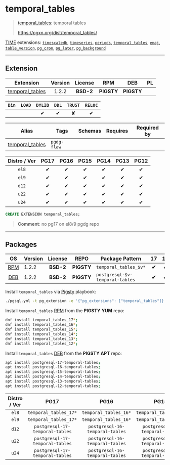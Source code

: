 # temporal_tables


> [temporal_tables](https://pgxn.org/dist/temporal_tables/): temporal tables
>
> https://pgxn.org/dist/temporal_tables/





[TIME](/time) extensions: [`timescaledb`](/timescaledb), [`timeseries`](/timeseries), [`periods`](/periods), [`temporal_tables`](/temporal_tables), [`emaj`](/emaj), [`table_version`](/table_version), [`pg_cron`](/pg_cron), [`pg_later`](/pg_later), [`pg_background`](/pg_background)


-------
## Extension


| Extension | Version | License | RPM | DEB | PL |
|-----------|:-------:|:-------:|:---:|:---:|:--:|
| [temporal_tables](https://pgxn.org/dist/temporal_tables/) | 1.2.2 | **<span class="tcblue">BSD-2</span>** | **<span class="tcwarn">PIGSTY</span>** | **<span class="tcwarn">PIGSTY</span>** |  |



| `Bin` | `LOAD` | `DYLIB` | `DDL` | `TRUST` | `RELOC` |
|:-----:|:------:|:-------:|:-----:|:-------:|:-------:|
|  |  | <span class="tcblue">✔</span> | <span class="tcblue">✔</span> | <span class="tcwarn">✘</span> | <span class="tcblue">✔</span> |



| Alias | Tags | Schemas | Requires | Required by |
|-------|------|---------|----------|-------------|
| [temporal_tables](/temporal_tables) | `pgdg-flaw` |  |  |  |



| Distro / Ver | PG17 | PG16 | PG15 | PG14 | PG13 | PG12 |
|:------------:|:----:|:----:|:----:|:----:|:----:|:----:|
| `el8` | <span class="tcblue">✔</span> | <span class="tcblue">✔</span> | <span class="tcblue">✔</span> | <span class="tcblue">✔</span> | <span class="tcblue">✔</span> | <span class="tcblue">✔</span> |
| `el9` | <span class="tcblue">✔</span> | <span class="tcblue">✔</span> | <span class="tcblue">✔</span> | <span class="tcblue">✔</span> | <span class="tcblue">✔</span> | <span class="tcblue">✔</span> |
| `d12` | <span class="tcblue">✔</span> | <span class="tcblue">✔</span> | <span class="tcblue">✔</span> | <span class="tcblue">✔</span> | <span class="tcblue">✔</span> | <span class="tcblue">✔</span> |
| `u22` | <span class="tcblue">✔</span> | <span class="tcblue">✔</span> | <span class="tcblue">✔</span> | <span class="tcblue">✔</span> | <span class="tcblue">✔</span> | <span class="tcblue">✔</span> |
| `u24` | <span class="tcblue">✔</span> | <span class="tcblue">✔</span> | <span class="tcblue">✔</span> | <span class="tcblue">✔</span> | <span class="tcblue">✔</span> | <span class="tcblue">✔</span> |





```sql
CREATE EXTENSION temporal_tables;
```
> **Comment**: no pg17 on el8/9 pgdg repo
-----------


## Packages


| OS | Version | License | REPO | Package Pattern | 17 | 16 | 15 | 14 | 13 | 12 | Dependency |
|:--:|---------|:-------:|:----:|-----------------|:--:|:--:|:--:|:--:|:--:|:--:|------------|
| [RPM](/rpm) | 1.2.2 | **<span class="tcblue">BSD-2</span>** | **<span class="tcwarn">PIGSTY</span>** | `temporal_tables_$v*` | **<span class="tcwarn">✔</span>** | **<span class="tcwarn">✔</span>** | **<span class="tcwarn">✔</span>** | **<span class="tcwarn">✔</span>** | **<span class="tcwarn">✔</span>** | **<span class="tcwarn">✔</span>** |  |
| [DEB](/deb) | 1.2.2 | **<span class="tcblue">BSD-2</span>** | **<span class="tcwarn">PIGSTY</span>** | `postgresql-$v-temporal-tables` | **<span class="tcwarn">✔</span>** | **<span class="tcwarn">✔</span>** | **<span class="tcwarn">✔</span>** | **<span class="tcwarn">✔</span>** | **<span class="tcwarn">✔</span>** | **<span class="tcwarn">✔</span>** |  |



Install `temporal_tables` via [Pigsty](https://pigsty.io/docs/pgext/usage/install/) playbook:

```bash
./pgsql.yml -t pg_extension -e '{"pg_extensions": ["temporal_tables"]}'
```


Install `temporal_tables` [RPM](/rpm) from the **<span class="tcwarn">PIGSTY</span>** **YUM** repo:

```bash
dnf install temporal_tables_17*;
dnf install temporal_tables_16*;
dnf install temporal_tables_15*;
dnf install temporal_tables_14*;
dnf install temporal_tables_13*;
dnf install temporal_tables_12*;
```


Install `temporal_tables` [DEB](/deb) from the **<span class="tcwarn">PIGSTY</span>** **APT** repo:

```bash
apt install postgresql-17-temporal-tables;
apt install postgresql-16-temporal-tables;
apt install postgresql-15-temporal-tables;
apt install postgresql-14-temporal-tables;
apt install postgresql-13-temporal-tables;
apt install postgresql-12-temporal-tables;
```




| Distro / Ver | PG17 | PG16 | PG15 | PG14 | PG13 | PG12 |
|:------------:|:----:|:----:|:----:|:----:|:----:|:----:|
| `el8` | `temporal_tables_17*` | `temporal_tables_16*` | `temporal_tables_15*` | `temporal_tables_14*` | `temporal_tables_13*` | `temporal_tables_12*` |
| `el9` | `temporal_tables_17*` | `temporal_tables_16*` | `temporal_tables_15*` | `temporal_tables_14*` | `temporal_tables_13*` | `temporal_tables_12*` |
| `d12` | `postgresql-17-temporal-tables` | `postgresql-16-temporal-tables` | `postgresql-15-temporal-tables` | `postgresql-14-temporal-tables` | `postgresql-13-temporal-tables` | `postgresql-12-temporal-tables` |
| `u22` | `postgresql-17-temporal-tables` | `postgresql-16-temporal-tables` | `postgresql-15-temporal-tables` | `postgresql-14-temporal-tables` | `postgresql-13-temporal-tables` | `postgresql-12-temporal-tables` |
| `u24` | `postgresql-17-temporal-tables` | `postgresql-16-temporal-tables` | `postgresql-15-temporal-tables` | `postgresql-14-temporal-tables` | `postgresql-13-temporal-tables` | `postgresql-12-temporal-tables` |





